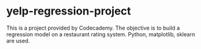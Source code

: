 # yelp-regression-project

This is a project provided by Codecademy.
The objective is to build a regression model on a restaurant rating system.
Python, matplotlib, sklearn are used.
